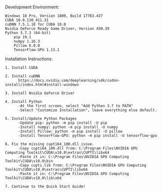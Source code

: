 Development Environment:

    Windows 10 Pro, Version 1809, Build 17763.437
    CUDA 10.0.130_411.31
    cuDNN 7.5.1.10 for CUDA 10.0
    Nvidia GeForce Ready Game Driver, Version 430.39
    Python 3.7.3 (64-bit)
        pip 19.1
        numpy 1.16.3
        Pillow 6.0.0
        TensorFlow-GPU 1.13.1


Installation Instructions:

    1. Install CUDA

    2. Install cuDNN
	      https://docs.nvidia.com/deeplearning/sdk/cudnn-install/index.html#install-windows

    3. Install Nvidia GeForce Driver

    4. Install Python
	      -At the first screen, select "Add Python 3.7 to PATH"
	      -Select "Customize Installation", leave everything else default.

    5. Install/Update Python Packages
	      -Update pip: python -m pip install -U pip
	      -Install numpy: python -m pip install -U numpy
	      -Install Pillow: python -m pip install -U pillow
	      -Install TensorFlow-GPU: python -m pip install -U tensorflow-gpu

    6. Fix the missing cupti64_100.dll issue.
	      -Copy cupti64_100.dll from: C:\Program Files\NVIDIA GPU Computing Toolkit\CUDA\v10.0\extras\CUPTI\libx64
	      -Paste it in: C:\Program Files\NVIDIA GPU Computing Toolkit\CUDA\v10.0\bin
	      -Copy cupti.lib from: C:\Program Files\NVIDIA GPU Computing Toolkit\CUDA\v10.0\extras\CUPTI\libx64
	      -Paste it in: C:\Program Files\NVIDIA GPU Computing Toolkit\CUDA\v10.0\lib\x64

    7. Continue to the Quick Start Guide!
